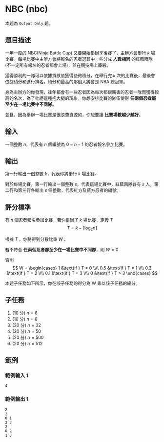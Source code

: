 # NBC (nbc)
本題為 `Output Only` 題。
## 題目描述
一年一度的 NBC(Ninja Battle Cup) 又要開始舉辦季後賽了，主辦方會舉行 $k$ 場比賽，每場比賽中主辦方會將報名的忍者選其中一些分成 **人數相同** 的紅藍兩隊 (不一定所有報名的忍者都會上場)，並在競技場上廝殺。

獲得勝利的一隊可以依據貢獻值獲得些微積分，在舉行完 $k$ 次的比賽後，最後會依據積分和進行排名，積分和最高的那個人將會是 NBA 總冠軍。

身為主辦方的你發現，往年都會有一些忍者因為每次都跟厲害的忍者一隊而獲得較高的名次，為了杜絕這種抱大腿的現象，你想安排比賽的隊伍使得 **任兩個忍者都至少在一場比賽中不同隊**。

並且，因為舉辦一場比賽是很浪費資源的，你想要讓 **比賽場數越少越好**。

## 輸入
一個整數 $n$，代表有 $n$ 個編號為 $0$ ~ $n - 1$ 的忍者報名參加比賽。

## 輸出
第一行輸出一個整數 $k$，代表你將舉行 $k$ 場比賽。

對於每場比賽，第一行輸出一個整數 $s$，代表這場比賽中，紅藍兩隊各有 $s$ 人，第二行和第三行各輸出 $s$ 個整數，代表紅方及藍方忍者的編號。

## 評分標準
有 $n$ 個忍者報名參加比賽，若你舉辦了 $k$ 場比賽，定義 $T$
$$
T = k - \lceil \log_2 n\rceil
$$



根據 $T$ ，你將得到分數比重 $W$：

若不符合 **任兩個忍者都至少在一場比賽中不同隊**，則 $W = 0$

否則
$$
W =
\begin{cases}
1   &\text{if } T = 0  \\\\
0.5   &\text{if } T = 1  \\\\
0.3 &\text{if } T = 2  \\\\
0.1 &\text{if } T = 3  \\\\
0 &\text{if } T > 3  
\end{cases}
$$

本題子任務如下所示，你在該子任務的得分為 W 乘以該子任務的總分。

<div style="page-break-after: always"></div>

## 子任務
1. (10 分) $n = 6$
2. (10 分) $n = 8$
3. (20 分) $n = 32$
4. (20 分) $n = 50$
5. (20 分) $n = 500$
6. (20 分) $n = 512$



## 範例

### 範例輸入 1
```
4
```

### 範例輸出 1
```
2
2
0 1
2 3
2
0 2
1 3
```


